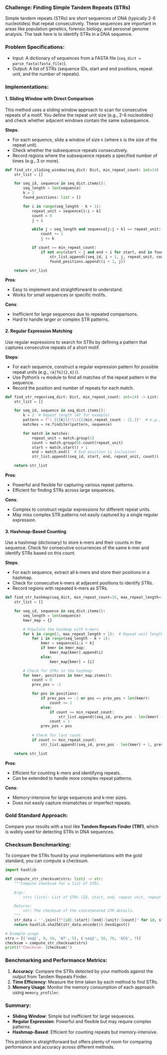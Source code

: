 ### Challenge: Finding Simple Tandem Repeats (STRs)

Simple tandem repeats (STRs) are short sequences of DNA (typically 2-6 nucleotides) that repeat consecutively. These sequences are important in areas like population genetics, forensic biology, and personal genome analysis. The task here is to identify STRs in a DNA sequence.

### Problem Specifications:
- Input: A dictionary of sequences from a FASTA file (`seq_dict = parse_fasta(fasta_file)`).
- Output: A list of STRs (sequence IDs, start and end positions, repeat unit, and the number of repeats).

### Implementations:

#### 1. **Sliding Window with Direct Comparison**
This method uses a sliding window approach to scan for consecutive repeats of a motif. You define the repeat unit size (e.g., 2-6 nucleotides) and check whether adjacent windows contain the same subsequence.

**Steps**:
- For each sequence, slide a window of size `k` (where `k` is the size of the repeat unit).
- Check whether the subsequence repeats consecutively.
- Record regions where the subsequence repeats a specified number of times (e.g., 3 or more).

```python 
def find_str_sliding_window(seq_dict: Dict, min_repeat_count: int=14) -> List:
    str_list = []

    for seq_id, sequence in seq_dict.items():
        seq_length = len(sequence)
        k = 2
        found_positions: list = []

        for i in range(seq_length - k + 1):
            repeat_unit = sequence[i:i + k]
            count = 0
            j = i

            while j < seq_length and sequence[j:j + k] == repeat_unit:  # Count consecutive?
                count += 1
                j += k

            if count >= min_repeat_count:
                if not any(start < j and end > i for start, end in found_positions):  # Longest only
                    str_list.append((seq_id, i + 1, j, repeat_unit, count))
                    found_positions.append((i + 1, j))

    return str_list
```
**Pros**:
- Easy to implement and straightforward to understand.
- Works for small sequences or specific motifs.

**Cons**:
- Inefficient for large sequences due to repeated comparisons.
- Hard to handle larger or complex STR patterns.

#### 2. **Regular Expression Matching**
Use regular expressions to search for STRs by defining a pattern that captures consecutive repeats of a short motif.

**Steps**:
- For each sequence, construct a regular expression pattern for possible repeat units (e.g., `(A[TG]{2,6})`).
- Use Python’s `re` module to find all matches of the repeat pattern in the sequence.
- Record the position and number of repeats for each match.

```python
def find_str_regex(seq_dict: Dict, min_repeat_count: int=14) -> List:
    str_list = []

    for seq_id, sequence in seq_dict.items():
        k = 2  # Repeat length (AT for example)
        pattern = f"(.{{{k}}})\\1{{{min_repeat_count - 1},}}"  # e.g., (AT){14,} for 14 or more repeats
        matches = re.finditer(pattern, sequence)

        for match in matches:
            repeat_unit = match.group(1)
            count = match.group(0).count(repeat_unit)
            start = match.start() + 1
            end = match.end()  # End position is inclusive!
            str_list.append((seq_id, start, end, repeat_unit, count))

    return str_list
```
**Pros**:
- Powerful and flexible for capturing various repeat patterns.
- Efficient for finding STRs across large sequences.

**Cons**:
- Complex to construct regular expressions for different repeat units.
- May miss complex STR patterns not easily captured by a single regular expression.

#### 3. **Hashmap-Based Counting**
Use a hashmap (dictionary) to store k-mers and their counts in the sequence. Check for consecutive occurrences of the same k-mer and identify STRs based on this count.

**Steps**:
- For each sequence, extract all k-mers and store their positions in a hashmap.
- Check for consecutive k-mers at adjacent positions to identify STRs.
- Record regions with repeated k-mers as STRs.

```python
def find_str_hashmap(seq_dict, min_repeat_count=16, max_repeat_length=30):
    str_list = []

    for seq_id, sequence in seq_dict.items():
        seq_length = len(sequence)
        kmer_map = {}

        # Populate the hashmap with k-mers
        for k in range(2, max_repeat_length + 1):  # Repeat unit length from 2 to max_repeat_length
            for i in range(seq_length - k + 1):
                kmer = sequence[i:i + k]
                if kmer in kmer_map:
                    kmer_map[kmer].append(i)
                else:
                    kmer_map[kmer] = [i]

        # Check for STRs in the hashmap
        for kmer, positions in kmer_map.items():
            count = 0
            prev_pos = -1

            for pos in positions:
                if prev_pos == -1 or pos == prev_pos + len(kmer):
                    count += 1
                else:
                    if count >= min_repeat_count:
                        str_list.append((seq_id, prev_pos - len(kmer) + 1, prev_pos, kmer, count))
                    count = 1
                prev_pos = pos
            
            # Check for last count
            if count >= min_repeat_count:
                str_list.append((seq_id, prev_pos - len(kmer) + 1, prev_pos, kmer, count))

    return str_list
```
**Pros**:
- Efficient for counting k-mers and identifying repeats.
- Can be extended to handle more complex repeat patterns.

**Cons**:
- Memory-intensive for large sequences and k-mer sizes.
- Does not easily capture mismatches or imperfect repeats.

### Gold Standard Approach:
Compare your results with a tool like **Tandem Repeats Finder (TRF)**, which is widely used for detecting STRs in DNA sequences.

### Checksum Benchmarking:
To compare the STRs found by your implementations with the gold standard, you can compute a checksum.

```python
import hashlib

def compute_str_checksum(strs: list) -> str:
    """Compute checksum for a list of STRs.

    Args:
        strs (list): List of STRs (ID, start, end, repeat unit, repeat count).

    Returns:
        str: The checksum of the concatenated STR details.
    """
    str_data = ''.join([f"{id}:{start}-{end}:{unit}:{count}" for id, start, end, unit, count in strs])
    return hashlib.sha256(str_data.encode()).hexdigest()

# Example usage
strs = [('seq1', 0, 10, 'AT', 5), ('seq2', 50, 70, 'GCG', 7)]
checksum = compute_str_checksum(strs)
print(f"Checksum: {checksum}")
```

### Benchmarking and Performance Metrics:
1. **Accuracy**: Compare the STRs detected by your methods against the output from Tandem Repeats Finder.
2. **Time Efficiency**: Measure the time taken by each method to find STRs.
3. **Memory Usage**: Monitor the memory consumption of each approach using `memory_profiler`.

### Summary:

- **Sliding Window**: Simple but inefficient for large sequences.
- **Regular Expression**: Powerful and flexible but may require complex patterns.
- **Hashmap-Based**: Efficient for counting repeats but memory-intensive.

This problem is straightforward but offers plenty of room for comparing performance and accuracy across different methods.